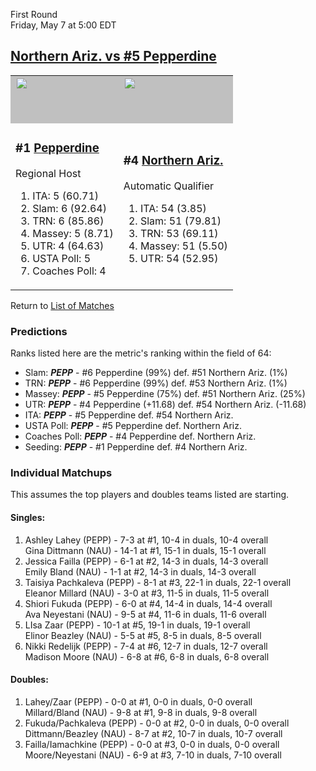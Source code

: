First Round  
Friday, May 7 at 5:00 EDT
## [Northern Ariz. vs #5 Pepperdine](https://www.ncaa.com/game/5833655) 

<table>  
<tr><td style="background-color: silver !important;"><a href="../index.md"><a href="../index.md"><img src="https://www.ncaa.com/sites/default/files/images/logos/schools/p/pepperdine.70.png" width="70" height="70" /></a></a></td><td style="background-color: silver !important;"><a href="../index.md"><a href="../index.md"><img src="https://www.ncaa.com/sites/default/files/images/logos/schools/n/northern-ariz.70.png" width="70" height="70" /></a></a></td></tr>
<tr><td>  

<h3>#1 <a href="../index.md">Pepperdine</a></h3>  

Regional Host  

<ol>  
<li>ITA: 5 (60.71)</li>  
<li>Slam: 6 (92.64)</li>  
<li>TRN: 6 (85.86)</li>  
<li>Massey: 5 (8.71)</li>  
<li>UTR: 4 (64.63)</li>  
<li>USTA Poll: 5</li>  
<li>Coaches Poll: 4</li>  
</ol>  

</td><td>  

<h3>#4 <a href="../index.md">Northern Ariz.</a></h3>  

Automatic Qualifier  

<ol>  
<li>ITA: 54 (3.85)</li>  
<li>Slam: 51 (79.81)</li>  
<li>TRN: 53 (69.11)</li>  
<li>Massey: 51 (5.50)</li>  
<li>UTR: 54 (52.95)</li>  
</ol>  

</td></tr></table>  

Return to [List of Matches](../index.md)  

### Predictions  

Ranks listed here are the metric's ranking within the field of 64:  
- Slam: ***PEPP*** - #6 Pepperdine (99%) def. #51 Northern Ariz. (1%)  
- TRN: ***PEPP*** - #6 Pepperdine (99%) def. #53 Northern Ariz. (1%)  
- Massey: ***PEPP*** - #5 Pepperdine (75%) def. #51 Northern Ariz. (25%)  
- UTR: ***PEPP*** - #4 Pepperdine (+11.68) def. #54 Northern Ariz. (-11.68)  
- ITA: ***PEPP*** - #5 Pepperdine def. #54 Northern Ariz.  
- USTA Poll: ***PEPP*** - #5 Pepperdine def. Northern Ariz.  
- Coaches Poll: ***PEPP*** - #4 Pepperdine def. Northern Ariz.  
- Seeding: ***PEPP*** - #1 Pepperdine def. #4 Northern Ariz.  

### Individual Matchups  

This assumes the top players and doubles teams listed are starting.  

#### Singles:  
1. Ashley Lahey (PEPP) - 7-3 at #1, 10-4 in duals, 10-4 overall  
   Gina Dittmann (NAU) - 14-1 at #1, 15-1 in duals, 15-1 overall
2. Jessica Failla (PEPP) - 6-1 at #2, 14-3 in duals, 14-3 overall  
   Emily Bland (NAU) - 1-1 at #2, 14-3 in duals, 14-3 overall
3. Taisiya Pachkaleva (PEPP) - 8-1 at #3, 22-1 in duals, 22-1 overall  
   Eleanor Millard (NAU) - 3-0 at #3, 11-5 in duals, 11-5 overall
4. Shiori Fukuda (PEPP) - 6-0 at #4, 14-4 in duals, 14-4 overall  
   Ava Neyestani (NAU) - 9-5 at #4, 11-6 in duals, 11-6 overall
5. LIsa Zaar (PEPP) - 10-1 at #5, 19-1 in duals, 19-1 overall  
   Elinor Beazley (NAU) - 5-5 at #5, 8-5 in duals, 8-5 overall
6. Nikki Redelijk (PEPP) - 7-4 at #6, 12-7 in duals, 12-7 overall  
   Madison Moore (NAU) - 6-8 at #6, 6-8 in duals, 6-8 overall

#### Doubles:  
1. Lahey/Zaar (PEPP) - 0-0 at #1, 0-0 in duals, 0-0 overall  
   Millard/Bland (NAU) - 9-8 at #1, 9-8 in duals, 9-8 overall
2. Fukuda/Pachkaleva (PEPP) - 0-0 at #2, 0-0 in duals, 0-0 overall  
   Dittmann/Beazley (NAU) - 8-7 at #2, 10-7 in duals, 10-7 overall
3. Failla/Iamachkine (PEPP) - 0-0 at #3, 0-0 in duals, 0-0 overall  
   Moore/Neyestani (NAU) - 6-9 at #3, 7-10 in duals, 7-10 overall